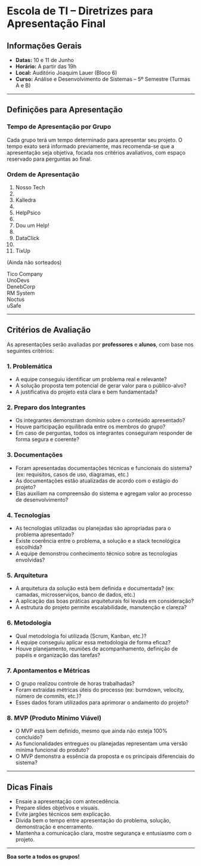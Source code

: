 # Escola de TI – Diretrizes para Apresentação Final

## Informações Gerais

- **Datas:** 10 e 11 de Junho  
- **Horário:** A partir das 19h  
- **Local:** Auditório Joaquim Lauer (Bloco 6)  
- **Curso:** Análise e Desenvolvimento de Sistemas – 5º Semestre (Turmas A e B)

---

## Definições para Apresentação

### Tempo de Apresentação por Grupo
Cada grupo terá um tempo determinado para apresentar seu projeto. O tempo exato será informado previamente, mas recomenda-se que a apresentação seja objetiva, focada nos critérios avaliativos, com espaço reservado para perguntas ao final.

### Ordem de Apresentação

01. Nosso Tech
02. 
03. Kalledra
04. 
05. HelpPsico
06. 
07. Dou um Help!
08. 
09. DataClick
10. 
11. TixUp

(Ainda não sorteados)

Tico Company  
UnoDevs  
DenebCorp  
RM System  
Noctus  
uSafe

---

## Critérios de Avaliação

As apresentações serão avaliadas por **professores** e **alunos**, com base nos seguintes critérios:

### 1. Problemática
- A equipe conseguiu identificar um problema real e relevante?  
- A solução proposta tem potencial de gerar valor para o público-alvo?  
- A justificativa do projeto está clara e bem fundamentada?

### 2. Preparo dos Integrantes
- Os integrantes demonstram domínio sobre o conteúdo apresentado?  
- Houve participação equilibrada entre os membros do grupo?  
- Em caso de perguntas, todos os integrantes conseguiram responder de forma segura e coerente?

### 3. Documentações
- Foram apresentadas documentações técnicas e funcionais do sistema? (ex: requisitos, casos de uso, diagramas, etc.)  
- As documentações estão atualizadas de acordo com o estágio do projeto?  
- Elas auxiliam na compreensão do sistema e agregam valor ao processo de desenvolvimento?

### 4. Tecnologias
- As tecnologias utilizadas ou planejadas são apropriadas para o problema apresentado?  
- Existe coerência entre o problema, a solução e a stack tecnológica escolhida?  
- A equipe demonstrou conhecimento técnico sobre as tecnologias envolvidas?

### 5. Arquitetura
- A arquitetura da solução está bem definida e documentada? (ex: camadas, microsserviços, banco de dados, etc.)  
- A aplicação das boas práticas arquiteturais foi levada em consideração?  
- A estrutura do projeto permite escalabilidade, manutenção e clareza?

### 6. Metodologia
- Qual metodologia foi utilizada (Scrum, Kanban, etc.)?  
- A equipe conseguiu aplicar essa metodologia de forma eficaz?  
- Houve planejamento, reuniões de acompanhamento, definição de papéis e organização das tarefas?

### 7. Apontamentos e Métricas
- O grupo realizou controle de horas trabalhadas?  
- Foram extraídas métricas úteis do processo (ex: burndown, velocity, número de commits, etc.)?  
- Esses dados foram utilizados para aprimorar o andamento do projeto?

### 8. MVP (Produto Mínimo Viável)
- O MVP está bem definido, mesmo que ainda não esteja 100% concluído?  
- As funcionalidades entregues ou planejadas representam uma versão mínima funcional do produto?  
- O MVP demonstra a essência da proposta e os principais diferenciais do sistema?

---

## Dicas Finais

- Ensaie a apresentação com antecedência.  
- Prepare slides objetivos e visuais.  
- Evite jargões técnicos sem explicação.  
- Divida bem o tempo entre apresentação do problema, solução, demonstração e encerramento.  
- Mantenha a comunicação clara, mostre segurança e entusiasmo com o projeto.

---

**Boa sorte a todos os grupos!**

